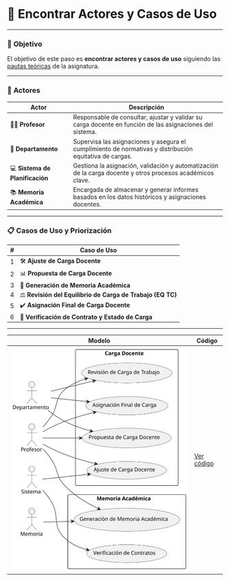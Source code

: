 # 📝 Encontrar Actores y Casos de Uso

---

### 🎯 **Objetivo**

El objetivo de este paso es **encontrar actores y casos de uso** siguiendo las [pautas teóricas](https://github.com/mmasias/IdSw1/blob/main/temario/contenidos/CdU.eAyCdU.md#c%C3%B3mo) de la asignatura.

---

### 👥 **Actores**  

| **Actor**                       | **Descripción**                                                                                            |  
|---------------------------------|------------------------------------------------------------------------------------------------------------|  
| 👨‍🏫 **Profesor**                 | Responsable de consultar, ajustar y validar su carga docente en función de las asignaciones del sistema.   |  
| 🏢 **Departamento**             | Supervisa las asignaciones y asegura el cumplimiento de normativas y distribución equitativa de cargas.    |  
| 💻 **Sistema de Planificación** | Gestiona la asignación, validación y automatización de la carga docente y otros procesos académicos clave. |  
| 📚 **Memoria Académica**        | Encargada de almacenar y generar informes basados en los datos históricos y asignaciones docentes.         |  

---

### 📋 **Casos de Uso y Priorización**  

| **#** | **Caso de Uso**                                           |
|-------|-----------------------------------------------------------|
| 1     | 🛠️ **Ajuste de Carga Docente**                            | 
| 2     | 📊 **Propuesta de Carga Docente**                         |
| 3     | 📑 **Generación de Memoria Académica**                    | 
| 4     | ⚖️ **Revisión del Equilibrio de Carga de Trabajo (EQ TC)**|
| 5     | ✔️ **Asignación Final de Carga Docente**                  |
| 6     | 📜 **Verificación de Contrato y Estado de Carga**         | 


---

| **Modelo** | **Código** |
|--------------|--------------------|
| ![Modelo](/images/modelosUML/CdU/EncontrarCasos.svg) | [Ver código](/modelosUML/CdU/encontrarCasos.puml) |

